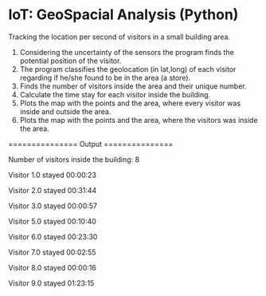 # IoT: GeoSpacial Analysis (Python)

Tracking the location per second of visitors in a small building area.
1. Considering the uncertainty of the sensors the program finds the potential position of the visitor.
2. The program classifies the geolocation (in lat,long) of each visitor regarding if he/she found to be in the area (a store). 
3. Finds the number of visitors inside the area and their unique number.
4. Calculate the time stay for each visitor inside the building. 
5. Plots the map with the points and the area, where every visitor was inside and outside the area.
6. Plots the map with the points and the area, where the visitors was inside the area.




=============== Output ===============

Number of visitors inside the building: 8

Visitor 1.0 stayed 00:00:23

Visitor 2.0 stayed 00:31:44

Visitor 3.0 stayed 00:00:57

Visitor 5.0 stayed 00:10:40

Visitor 6.0 stayed 00:23:30

Visitor 7.0 stayed 00:02:55

Visitor 8.0 stayed 00:00:16

Visitor 9.0 stayed 01:23:15

